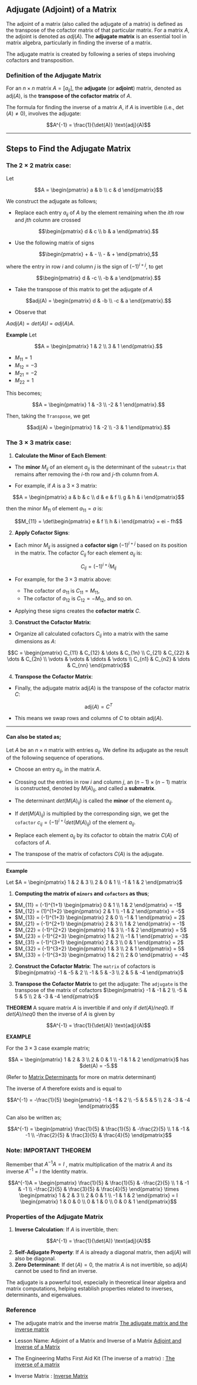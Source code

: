## Adjugate (Adjoint) of a Matrix

The adjoint of a matrix (also called the adjugate of a matrix) is defined as the transpose of the cofactor matrix of that particular matrix.
For a matrix $A$, the adjoint is denoted as $adj(A)$. The **adjugate matrix** is an essential tool in matrix algebra, particularly in finding the inverse of a matrix.

The adjugate matrix is created by following a series of steps involving cofactors and transposition.

### Definition of the Adjugate Matrix

For an $n \times n$ matrix $A = [a_{ij}]$, the **adjugate** (or **adjoint**) matrix, denoted as $\text{adj}(A)$, is the **transpose of the cofactor matrix** of $A$.

The formula for finding the inverse of a matrix $A$, if $A$ is invertible (i.e., $\det(A) \neq 0$), involves the adjugate:
```math
A^{-1} = \frac{1}{\det(A)} \text{adj}(A)
```

---

## Steps to Find the Adjugate Matrix

### The $2 \times 2$ matrix case:
Let 
```math
A = \begin{pmatrix} a & b \\ c & d \end{pmatrix}
```

We construct the adjugate as follows;

- Replace each entry $a_{ij}$ of $A$ by the element remaining when the $ith$ row and $jth$ column are crossed
```math
\begin{pmatrix} d & c \\ b & a \end{pmatrix}.
```

- Use the following matrix of signs
```math
\begin{pmatrix} + & - \\ - & + \end{pmatrix},
```

where the entry in row $i$ and column $j$ is the sign of $(-1)^{i+j}$, to get 
```math
\begin{pmatrix} d & -c \\ -b & a \end{pmatrix}.
```

- Take the transpose of this matrix to get the adjugate of $A$
```math
adj(A) = \begin{pmatrix} d & -b \\ -c & a \end{pmatrix}.
```

- Observe that

$A adj(A) = det(A)I = adj(A)A$.

**Example** Let 
```math
A = \begin{pmatrix} 1 & 2 \\ 3 & 1 \end{pmatrix}.
```

- $M_{11} = 1$
- $M_{12} = -3$
- $M_{21} = -2$
- $M_{22} = 1$

This becomes; 
```math
A = \begin{pmatrix} 1 & -3 \\ -2 & 1 \end{pmatrix}.
```


Then, taking the `Transpose`, we get

```math
adj(A) = \begin{pmatrix} 1 & -2 \\ -3 & 1 \end{pmatrix}.
```




### The $3 \times 3$ matrix case:

1. **Calculate the Minor of Each Element**:
- The **minor** $M_{ij}$ of an element $a_{ij}$ is the determinant of the `submatrix` that remains after removing the $i$-th row and $j$-th column from $A$.

- For example, if $A$ is a $3 \times 3$ matrix:
```math
A = \begin{pmatrix} a & b & c \\ d & e & f \\ g & h & i \end{pmatrix}
```
   
then the minor $M_{11}$ of element $a_{11} = a$ is:
```math
M_{11} = \det\begin{pmatrix} e & f \\ h & i \end{pmatrix} = ei - fh
```

2. **Apply Cofactor Signs**:
- Each minor $M_{ij}$ is assigned a **cofactor sign** $(-1)^{i+j}$ based on its position in the matrix. The cofactor $C_{ij}$ for each element $a_{ij}$ is:
```math
C_{ij} = (-1)^{i+j} M_{ij}
```

- For example, for the $3 \times 3$ matrix above:
  - The cofactor of $a_{11}$ is $C_{11} = M_{11}$,
  - The cofactor of $a_{12}$ is $C_{12} = -M_{12}$, and so on.

- Applying these signs creates the **cofactor matrix** $C$.


3. **Construct the Cofactor Matrix**:
- Organize all calculated cofactors $C_{ij}$ into a matrix with the same dimensions as $A$:
```math
C = \begin{pmatrix} C_{11} & C_{12} & \dots & C_{1n} \\ C_{21} & C_{22} & \dots & C_{2n} \\ \vdots & \vdots & \ddots & \vdots \\ C_{n1} & C_{n2} & \dots & C_{nn} \end{pmatrix}
```


4. **Transpose the Cofactor Matrix**:
- Finally, the adjugate matrix $\text{adj}(A)$ is the transpose of the cofactor matrix $C$:
```math
\text{adj}(A) = C^{T}
```
- This means we swap rows and columns of $C$ to obtain $\text{adj}(A)$.

---


#### Can also be stated as;

Let $A$ be an $`n \times n`$ matrix with entries $`a_{ij}`$. We define its adjugate as the result of the following sequence of operations.

- Choose an entry $`a_{ij}`$, in the matrix $A$.

- Crossing out the entries in row $i$ and column $j$, an $`(n - 1) \times (n - 1)`$ matrix is constructed, denoted by $`M(A)_{ij}`$, and called a **submatrix**.

- The determinant $`det(M(A)_{ij})`$ is called the **minor** of the element $a_{ij}$.

- If $`det(M(A)_{ij})`$ is multiplied by the corresponding sign, we get the `cofactor` $`c_{ij} = (-1)^{i+j} det(M(A)_{ij})`$ of the element $a_{ij}$.

- Replace each element $`a_{ij}`$ by its cofactor to obtain the matrix $`C(A)`$ of cofactors of $A$.

- The transpose of the matrix of cofactors $`C(A)`$ is the adjugate.

---


**Example** 

Let  $`A = \begin{pmatrix} 1 & 2 & 3 \\ 2 & 0 & 1 \\ -1 & 1 & 2 \end{pmatrix}`$

1. **Computing the matrix of `minors` and `cofactors` as thus**;

- $`M_{11} = (-1)^{1+1} \begin{pmatrix} 0 & 1 \\ 1 & 2 \end{pmatrix} = -1`$
- $`M_{12} = (1)^{1+2} \begin{pmatrix} 2 & 1 \\ -1 & 2 \end{pmatrix} = -5`$
- $`M_{13} = (-1)^{1+3} \begin{pmatrix} 2 & 0 \\ -1 & 1 \end{pmatrix} = 2`$
- $`M_{21} = (-1)^{2+1} \begin{pmatrix} 2 & 3 \\ 1 & 2 \end{pmatrix} = -1`$
- $`M_{22} = (-1)^{2+2} \begin{pmatrix} 1 & 3 \\ -1 & 2 \end{pmatrix} = 5`$
- $`M_{23} = (-1)^{2+3} \begin{pmatrix} 1 & 2 \\ -1 & 1 \end{pmatrix} = -3`$
- $`M_{31} = (-1)^{3+1} \begin{pmatrix} 2 & 3 \\ 0 & 1 \end{pmatrix} = 2`$
- $`M_{32} = (-1)^{3+2} \begin{pmatrix} 1 & 3 \\ 2 & 1 \end{pmatrix} = 5`$
- $`M_{33} = (-1)^{3+3} \begin{pmatrix} 1 & 2 \\ 2 & 0 \end{pmatrix} = -4`$


2. **Construct the Cofactor Matrix**:
The `matrix` of cofactors is $`\begin{pmatrix} -1 & -5 & 2 \\ -1 & 5 & -3 \\ 2 & 5 & -4 \end{pmatrix}`$

3. **Transpose the Cofactor Matrix** to get the adjugate:
The `adjugate` is the transpose of the matrix of cofactors
$`\begin{pmatrix} -1 & -1 & 2 \\ -5 & 5 & 5 \\ 2 & -3 & -4 \end{pmatrix}`$


**THEOREM** A square matrix $A$ is invertible if and only if $det(A) /neq 0$. If $det(A) /neq 0$ then the inverse of $A$ is given by

```math
A^{-1} = \frac{1}{\det(A)} \text{adj}(A)
```

**EXAMPLE**

For the $3 \times 3$ case example matrix; 
```math
A = \begin{pmatrix} 1 & 2 & 3 \\ 2 & 0 & 1 \\ -1 & 1 & 2 \end{pmatrix}$ has $det(A) = -5.
``` 
(Refer to [Matrix Determinants](matrix_determinants.md) for more on matrix determinant)

The inverse of $A$ therefore exists and is equal to 

```math
A^{-1} = -\frac{1}{5} \begin{pmatrix} -1 & -1 & 2 \\ -5 & 5 & 5 \\ 2 & -3 & -4 \end{pmatrix}
```

Can also be written as;

```math
A^{-1} =  \begin{pmatrix} \frac{1}{5} & \frac{1}{5} & -\frac{2}{5} \\ 1 & -1 & -1 \\ -\frac{2}{5} & \frac{3}{5} & \frac{4}{5} \end{pmatrix}
```


### Note: IMPORTANT THEOREM

Remember that $A^{-1}A = I$ , matrix multiplication of the matrix $A$ and its inverse $A^{-1}$ = $I$ the Identity matrix. 

```math
A^{-1}A =  \begin{pmatrix} \frac{1}{5} & \frac{1}{5} & -\frac{2}{5} \\ 1 & -1 & -1 \\ -\frac{2}{5} & \frac{3}{5} & \frac{4}{5} \end{pmatrix} \times 
\begin{pmatrix} 1 & 2 & 3 \\ 2 & 0 & 1 \\ -1 & 1 & 2 \end{pmatrix} = I \begin{pmatrix} 1 & 0 & 0 \\ 0 & 1 & 0 \\ 0 & 0 & 1 \end{pmatrix}
```




### Properties of the Adjugate Matrix

1. **Inverse Calculation**: If $A$ is invertible, then:
```math
A^{-1} = \frac{1}{\det(A)} \text{adj}(A)
```
2. **Self-Adjugate Property**: If $A$ is already a diagonal matrix, then $\text{adj}(A)$ will also be diagonal.
3. **Zero Determinant**: If $\det(A) = 0$, the matrix $A$ is not invertible, so $\text{adj}(A)$ cannot be used to find an inverse.

The adjugate is a powerful tool, especially in theoretical linear algebra and matrix computations, helping establish properties related to inverses, determinants, and eigenvalues.



### Reference

- The adjugate matrix and the inverse matrix [The adjugate matrix and the inverse matrix](https://www.macs.hw.ac.uk/~markl/teaching/Inverses.pdf)

- Lesson Name: Adjoint of a Matrix and Inverse of a Matrix [Adjoint and Inverse of a Matrix](https://cdn1.byjus.com/wp-content/uploads/2019/04/Adjoint-and-Inverse-of-a-Matrix.pdf)

- The Engineering Maths First Aid Kit (The inverse of a matrix) : [The inverse of a matrix](https://lcn.people.uic.edu/classes/che205s17/docs/che205s17_reading_05a.pdf)

- Inverse Matrix : [Inverse Matrix](http://www.thphys.nuim.ie/Notes/EE112/09_Inverse_Matrix.pdf)














































